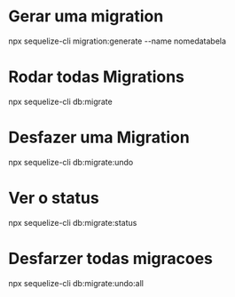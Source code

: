 # Gerar uma migration
npx sequelize-cli migration:generate --name nomedatabela

# Rodar todas Migrations
npx sequelize-cli db:migrate

# Desfazer uma Migration
npx sequelize-cli db:migrate:undo

# Ver o status
npx sequelize-cli db:migrate:status

# Desfarzer todas migracoes
npx sequelize-cli db:migrate:undo:all
